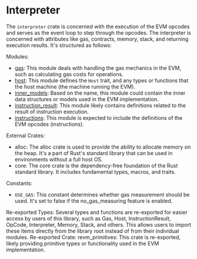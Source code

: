 # Interpreter

The `interpreter` crate is concerned with the execution of the EVM opcodes and serves as the event loop to step through the opcodes. The interpreter is concerned with attributes like gas, contracts, memory, stack, and returning execution results. It's structured as follows:

Modules:

- [gas](./interpreter/gas.md): This module deals with handling the gas mechanics in the EVM, such as calculating gas costs for operations.
- [host](./interpreter/host.md): This module defines the `Host` trait, and any types or functions that the host machine (the machine running the EVM).
- [inner_models](./interpreter/inner_models.md): Based on the name, this module could contain the inner data structures or models used in the EVM implementation.
- [instruction_result](./interpreter/instruction_result.md): This module likely contains definitions related to the result of instruction execution.
- [instructions](./interpreter/instructions.md): This module is expected to include the definitions of the EVM opcodes (instructions).


External Crates:

- alloc: The alloc crate is used to provide the ability to allocate memory on the heap. It's a part of Rust's standard library that can be used in environments without a full host OS.
- core: The core crate is the dependency-free foundation of the Rust standard library. It includes fundamental types, macros, and traits.

Constants:

- `USE_GAS`: This constant determines whether gas measurement should be used. It's set to false if the no_gas_measuring feature is enabled.

Re-exported Types:
Several types and functions are re-exported for easier access by users of this library, such as Gas, Host, InstructionResult, OpCode, Interpreter, Memory, Stack, and others. This allows users to import these items directly from the library root instead of from their individual modules.
Re-exported Crate:
revm_primitives: This crate is re-exported, likely providing primitive types or functionality used in the EVM implementation.
